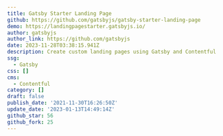 ```yaml
---
title: Gatsby Starter Landing Page
github: https://github.com/gatsbyjs/gatsby-starter-landing-page
demo: https://landingpagestarter.gatsbyjs.io/
author: gatsbyjs
author_link: https://github.com/gatsbyjs
date: 2023-11-28T03:38:15.941Z
description: Create custom landing pages using Gatsby and Contentful
ssg:
  - Gatsby
css: []
cms:
  - Contentful
category: []
draft: false
publish_date: '2021-11-30T16:26:50Z'
update_date: '2023-01-13T14:49:14Z'
github_star: 56
github_fork: 25
---
```

